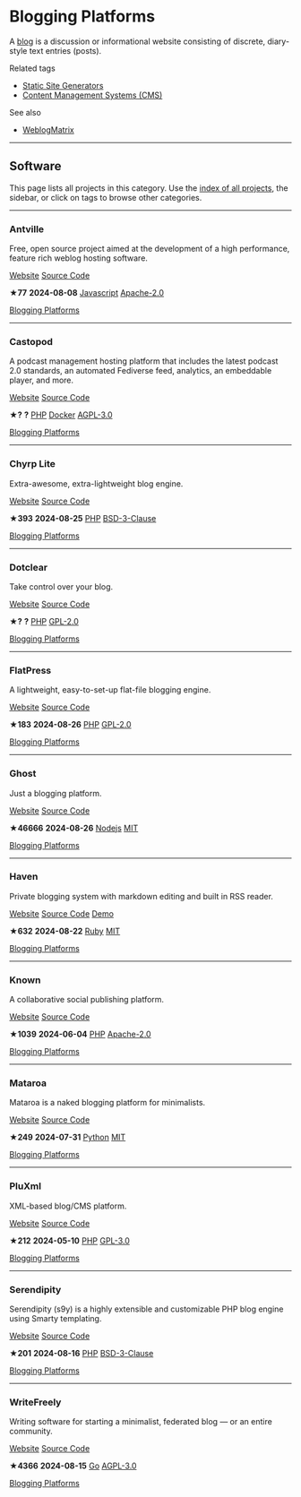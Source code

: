# Blogging Platforms

A [blog](https://en.wikipedia.org/wiki/Blog) is a discussion or informational website consisting of discrete, diary-style text entries (posts).

Related tags

* [Static Site Generators](https://awesome-selfhosted.net/tags/static-site-generators.html)
* [Content Management Systems (CMS)](https://awesome-selfhosted.net/tags/content-management-systems-cms.html)

See also

* [WeblogMatrix](https://www.weblogmatrix.org/)

---

## Software

This page lists all projects in this category. Use the [index of all projects](https://awesome-selfhosted.net/index.html), the sidebar, or click on  tags to browse other categories.

---

### Antville

Free, open source project aimed at the development of a high performance, feature rich weblog hosting software.

[ Website](https://antville.org/) [ Source Code](https://github.com/antville/antville)

**★77**  **2024-08-08** [ Javascript](https://awesome-selfhosted.net/platforms/javascript.html) [ Apache-2.0](https://awesome-selfhosted.net/index.html#list-of-licenses)

[ Blogging Platforms](https://awesome-selfhosted.net/tags/blogging-platforms.html)

---

### Castopod

A podcast management hosting platform that includes the latest podcast 2.0 standards, an automated Fediverse feed, analytics, an embeddable player, and more.

[ Website](https://castopod.org/) [ Source Code](https://code.castopod.org/adaures/castopod)

**★?**  **?** [ PHP](https://awesome-selfhosted.net/platforms/php.html) [ Docker](https://awesome-selfhosted.net/platforms/docker.html) [ AGPL-3.0](https://awesome-selfhosted.net/index.html#list-of-licenses)

[ Blogging Platforms](https://awesome-selfhosted.net/tags/blogging-platforms.html)

---

### Chyrp Lite

Extra-awesome, extra-lightweight blog engine.

[ Website](https://chyrplite.net/) [ Source Code](https://github.com/xenocrat/chyrp-lite)

**★393**  **2024-08-25** [ PHP](https://awesome-selfhosted.net/platforms/php.html) [ BSD-3-Clause](https://awesome-selfhosted.net/index.html#list-of-licenses)

[ Blogging Platforms](https://awesome-selfhosted.net/tags/blogging-platforms.html)

---

### Dotclear

Take control over your blog.

[ Website](https://git.dotclear.org/dev/dotclear) [ Source Code](https://git.dotclear.org/dev/dotclear)

**★?**  **?** [ PHP](https://awesome-selfhosted.net/platforms/php.html) [ GPL-2.0](https://awesome-selfhosted.net/index.html#list-of-licenses)

[ Blogging Platforms](https://awesome-selfhosted.net/tags/blogging-platforms.html)

---

### FlatPress

A lightweight, easy-to-set-up flat-file blogging engine.

[ Website](https://flatpress.org/) [ Source Code](https://github.com/flatpressblog/flatpress)

**★183**  **2024-08-26** [ PHP](https://awesome-selfhosted.net/platforms/php.html) [ GPL-2.0](https://awesome-selfhosted.net/index.html#list-of-licenses)

[ Blogging Platforms](https://awesome-selfhosted.net/tags/blogging-platforms.html)

---

### Ghost

Just a blogging platform.

[ Website](https://ghost.org/) [ Source Code](https://github.com/TryGhost/Ghost)

**★46666**  **2024-08-26** [ Nodejs](https://awesome-selfhosted.net/platforms/nodejs.html) [ MIT](https://awesome-selfhosted.net/index.html#list-of-licenses)

[ Blogging Platforms](https://awesome-selfhosted.net/tags/blogging-platforms.html)

---

### Haven

Private blogging system with markdown editing and built in RSS reader.

[ Website](https://havenweb.org/) [ Source Code](https://github.com/havenweb/haven) [ Demo](https://havenweb.org/demo.html)

**★632**  **2024-08-22** [ Ruby](https://awesome-selfhosted.net/platforms/ruby.html) [ MIT](https://awesome-selfhosted.net/index.html#list-of-licenses)

[ Blogging Platforms](https://awesome-selfhosted.net/tags/blogging-platforms.html)

---

### Known

A collaborative social publishing platform.

[ Website](https://withknown.com/) [ Source Code](https://github.com/idno/known)

**★1039**  **2024-06-04** [ PHP](https://awesome-selfhosted.net/platforms/php.html) [ Apache-2.0](https://awesome-selfhosted.net/index.html#list-of-licenses)

[ Blogging Platforms](https://awesome-selfhosted.net/tags/blogging-platforms.html)

---

### Mataroa

Mataroa is a naked blogging platform for minimalists.

[ Website](https://mataroa.blog/) [ Source Code](https://github.com/mataroa-blog/mataroa)

**★249**  **2024-07-31** [ Python](https://awesome-selfhosted.net/platforms/python.html) [ MIT](https://awesome-selfhosted.net/index.html#list-of-licenses)

[ Blogging Platforms](https://awesome-selfhosted.net/tags/blogging-platforms.html)

---

### PluXml

XML-based blog/CMS platform.

[ Website](https://pluxml.org/) [ Source Code](https://github.com/pluxml/PluXml)

**★212**  **2024-05-10** [ PHP](https://awesome-selfhosted.net/platforms/php.html) [ GPL-3.0](https://awesome-selfhosted.net/index.html#list-of-licenses)

[ Blogging Platforms](https://awesome-selfhosted.net/tags/blogging-platforms.html)

---

### Serendipity

Serendipity (s9y) is a highly extensible and customizable PHP blog engine using Smarty templating.

[ Website](https://docs.s9y.org/) [ Source Code](https://github.com/s9y/serendipity)

**★201**  **2024-08-16** [ PHP](https://awesome-selfhosted.net/platforms/php.html) [ BSD-3-Clause](https://awesome-selfhosted.net/index.html#list-of-licenses)

[ Blogging Platforms](https://awesome-selfhosted.net/tags/blogging-platforms.html)

---

### WriteFreely

Writing software for starting a minimalist, federated blog — or an entire community.

[ Website](https://writefreely.org/) [ Source Code](https://github.com/writefreely/writefreely)

**★4366**  **2024-08-15** [ Go](https://awesome-selfhosted.net/platforms/go.html) [ AGPL-3.0](https://awesome-selfhosted.net/index.html#list-of-licenses)

[ Blogging Platforms](https://awesome-selfhosted.net/tags/blogging-platforms.html)
